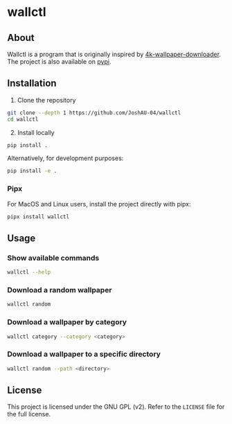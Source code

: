 # wallctl

## About

Wallctl is a program that is originally inspired by [4k-wallpaper-downloader](https://github.com/hosseinmirhosseini76/random-4k-image-downloader).
The project is also available on [pypi](https://pypi.org/project/wallctl).

## Installation

1. Clone the repository
```bash
git clone --depth 1 https://github.com/JoshAU-04/wallctl
cd wallctl
```

2. Install locally
```bash
pip install .
```

Alternatively, for development purposes:
```bash
pip install -e .
```

### Pipx

For MacOS and Linux users, install the project directly with pipx:
```bash
pipx install wallctl
```

## Usage


### Show available commands

```bash
wallctl --help
```

### Download a random wallpaper

```bash
wallctl random
```

### Download a wallpaper by category

```bash
wallctl category --category <category>
```

### Download a wallpaper to a specific directory

```bash
wallctl random --path <directory>
```

## License

This project is licensed under the GNU GPL (v2). Refer to the `LICENSE` file
for the full license.
